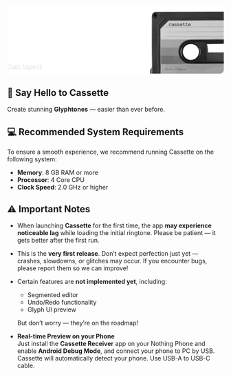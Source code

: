 ![Hello.](title.png)
## 🎵 Say Hello to **Cassette**  
Create stunning **Glyphtones** — easier than ever before.

## 💻 **Recommended System Requirements**  
To ensure a smooth experience, we recommend running Cassette on the following system:

- **Memory**: 8 GB RAM or more  
- **Processor**: 4 Core CPU
- **Clock Speed**: 2.0 GHz or higher  

## ⚠️ **Important Notes**  

- When launching **Cassette** for the first time, the app **may experience noticeable lag** while loading the initial ringtone. Please be patient — it gets better after the first run.  
- This is the **very first release**. Don’t expect perfection just yet — crashes, slowdowns, or glitches may occur. If you encounter bugs, please report them so we can improve!  
- Certain features are **not implemented yet**, including:
  - Segmented editor  
  - Undo/Redo functionality  
  - Glyph UI preview  
  
  But don’t worry — they’re on the roadmap!

- **Real-time Preview on your Phone**  
  Just install the **Cassette Receiver** app on your Nothing Phone and enable **Android Debug Mode**, and connect your phone to PC by USB. Cassette will automatically detect your phone.
  Use USB-A to USB-C cable.
